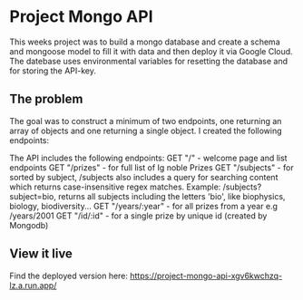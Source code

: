 # Project Mongo API
This weeks project was to build a mongo database and create a schema and mongoose model to fill it with data and then deploy it via Google Cloud.
The datebase uses environmental variables for resetting the database and for storing the API-key.

## The problem
The goal was to construct a minimum of two endpoints, one returning an array of objects and one returning a single object. I created the following endpoints:

The API includes the following endpoints:
GET "/" - welcome page and list endpoints
GET "/prizes" - for full list of Ig noble Prizes
GET "/subjects" - for sorted by subject, 
/subjects also includes a query for searching content which returns case-insensitive regex matches.
Example: /subjects?subject=bio, returns all subjects including the letters 'bio', like biophysics, biology, biodiversity...
GET "/years/:year" - for all prizes from a year e.g /years/2001
GET "/id/:id" - for a single prize by unique id (created by Mongodb)

## View it live
Find the deployed version here:
https://project-mongo-api-xgv6kwchzq-lz.a.run.app/
